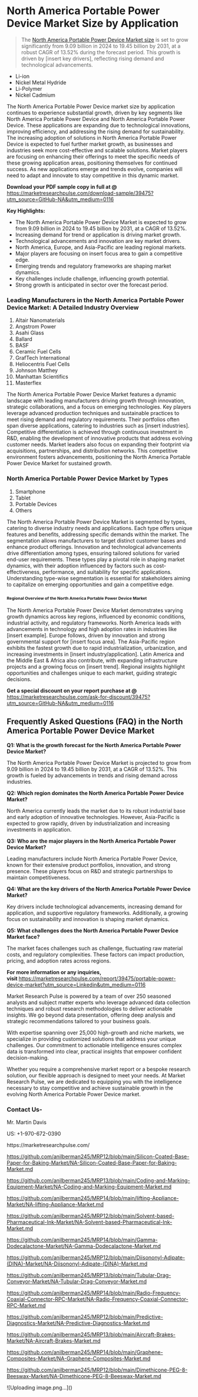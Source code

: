 <h1>North America Portable Power Device Market&nbsp;Size by Application</h1><blockquote><p>The <a href="https://marketresearchpulse.com/download-sample/39475?utm_source=GitHub-NA&amp;utm_medium=0116">North America Portable Power Device Market size</a> is set to grow significantly from 9.09 billion in 2024 to 19.45 billion by 2031, at a robust CAGR of 13.52% during the forecast period. This growth is driven by [insert key drivers], reflecting rising demand and technological advancements.</p></blockquote><ul><li>Li-ion <li> Nickel Metal Hydride <li> Li-Polymer <li> Nickel Cadmium</li></ul><p>The North America Portable Power Device market size by application continues to experience substantial growth, driven by key segments like North America Portable Power Device and North America Portable Power Device. These applications are expanding due to technological innovations, improving efficiency, and addressing the rising demand for sustainability. The increasing adoption of solutions in North America Portable Power Device is expected to fuel further market growth, as businesses and industries seek more cost-effective and scalable solutions. Market players are focusing on enhancing their offerings to meet the specific needs of these growing application areas, positioning themselves for continued success. As new applications emerge and trends evolve, companies will need to adapt and innovate to stay competitive in this dynamic market.</p><p><strong>Download your PDF sample copy in full at @ </strong><a href="https://marketresearchpulse.com/download-sample/39475?utm_source=GitHub-NA&amp;utm_medium=0116">https://marketresearchpulse.com/download-sample/39475?utm_source=GitHub-NA&amp;utm_medium=0116</a></p><p><strong>Key Highlights: </strong></p><ul><li>The North America Portable Power Device Market is expected to grow from 9.09 billion in 2024 to 19.45 billion by 2031, at a CAGR of 13.52%.</li><li>Increasing demand for trend or application is driving market growth.</li><li>Technological advancements and innovation are key market drivers.</li><li>North America, Europe, and Asia-Pacific are leading regional markets.</li><li>Major players are focusing on insert focus area to gain a competitive edge.</li><li>Emerging trends and regulatory frameworks are shaping market dynamics.</li><li>Key challenges include challenge, influencing growth potential.</li><li>Strong growth is anticipated in sector over the forecast period.</li></ul><h3>Leading Manufacturers in the North America Portable Power Device Market: A Detailed Industry Overview</h3><ol><li>Altair Nanomaterials</li><li>Angstrom Power</li><li>Asahi Glass</li><li>Ballard</li><li>BASF</li><li>Ceramic Fuel Cells</li><li>GrafTech International</li><li>Heliocentris Fuel Cells</li><li>Johnson Matthey</li><li>Manhattan Scientifics</li><li>Masterflex</li></ol><div class="flex max-w-full flex-col flex-grow"><div class="min-h-8 text-message flex w-full flex-col items-end gap-2 whitespace-normal break-words [.text-message+&amp;]:mt-5" dir="auto" data-message-author-role="assistant" data-message-id="fd8432e4-4910-450d-b182-61b7bfb0a01f" data-message-model-slug="gpt-4o"><div class="flex w-full flex-col gap-1 empty:hidden first:pt-[3px]"><div class="markdown prose w-full break-words dark:prose-invert light"><p>The North America Portable Power Device Market features a dynamic landscape with leading manufacturers driving growth through innovation, strategic collaborations, and a focus on emerging technologies. Key players leverage advanced production techniques and sustainable practices to meet rising demand and regulatory requirements. Their portfolios often span diverse applications, catering to industries such as [insert industries]. Competitive differentiation is achieved through continuous investment in R&amp;D, enabling the development of innovative products that address evolving customer needs. Market leaders also focus on expanding their footprint via acquisitions, partnerships, and distribution networks. This competitive environment fosters advancements, positioning the North America Portable Power Device Market for sustained growth.</p></div></div></div></div><h3>North America Portable Power Device Market by Types</h3><ol><li>Smartphone <li> Tablet <li> Portable Devices <li> Others</li></ol><div class="flex max-w-full flex-col flex-grow"><div class="min-h-8 text-message flex w-full flex-col items-end gap-2 whitespace-normal break-words [.text-message+&amp;]:mt-5" dir="auto" data-message-author-role="assistant" data-message-id="084470be-0bb7-4664-bddf-5156b4f41249" data-message-model-slug="gpt-4o-mini"><div class="flex w-full flex-col gap-1 empty:hidden first:pt-[3px]"><div class="markdown prose w-full break-words dark:prose-invert light"><p>The North America Portable Power Device Market is segmented by types, catering to diverse industry needs and applications. Each type offers unique features and benefits, addressing specific demands within the market. The segmentation allows manufacturers to target distinct customer bases and enhance product offerings. Innovation and technological advancements drive differentiation among types, ensuring tailored solutions for varied end-user requirements. These types play a pivotal role in shaping market dynamics, with their adoption influenced by factors such as cost-effectiveness, performance, and suitability for specific applications. Understanding type-wise segmentation is essential for stakeholders aiming to capitalize on emerging opportunities and gain a competitive edge.</p></div></div></div></div><h3><span style="font-size: 11px;">Regional Overview of the North America Portable Power Device Market</span></h3><div class="flex max-w-full flex-col flex-grow"><div class="min-h-8 text-message flex w-full flex-col items-end gap-2 whitespace-normal break-words [.text-message+&amp;]:mt-5" dir="auto" data-message-author-role="assistant" data-message-id="e9038762-ce64-4e30-91c9-9bd413514231" data-message-model-slug="gpt-4o-mini"><div class="flex w-full flex-col gap-1 empty:hidden first:pt-[3px]"><div class="markdown prose w-full break-words dark:prose-invert light"><p>The North America Portable Power Device Market demonstrates varying growth dynamics across key regions, influenced by economic conditions, industrial activity, and regulatory frameworks. North America leads with advancements in technology and high adoption rates in industries like [insert example]. Europe follows, driven by innovation and strong governmental support for [insert focus area]. The Asia-Pacific region exhibits the fastest growth due to rapid industrialization, urbanization, and increasing investments in [insert industry/application]. Latin America and the Middle East &amp; Africa also contribute, with expanding infrastructure projects and a growing focus on [insert trend]. Regional insights highlight opportunities and challenges unique to each market, guiding strategic decisions.</p></div></div></div></div><p><strong>Get a special discount on your report purchase at @ </strong><a href="https://marketresearchpulse.com/ask-for-discount/39475?utm_source=GitHub-NA&amp;utm_medium=0116">https://marketresearchpulse.com/ask-for-discount/39475?utm_source=GitHub-NA&amp;utm_medium=0116</a></p><h2>Frequently Asked Questions (FAQ) in the North America Portable Power Device Market</h2><p><strong>Q1: What is the growth forecast for the North America Portable Power Device Market?</strong></p><p>The North America Portable Power Device Market is projected to grow from 9.09 billion in 2024 to 19.45 billion by 2031, at a CAGR of 13.52%. This growth is fueled by advancements in trends and rising demand across industries.</p><p><strong>Q2: Which region dominates the North America Portable Power Device Market?</strong></p><p>North America currently leads the market due to its robust industrial base and early adoption of innovative technologies. However, Asia-Pacific is expected to grow rapidly, driven by industrialization and increasing investments in application.</p><p><strong>Q3: Who are the major players in the North America Portable Power Device Market?</strong></p><p>Leading manufacturers include North America Portable Power Device, known for their extensive product portfolios, innovation, and strong presence. These players focus on R&amp;D and strategic partnerships to maintain competitiveness.</p><p><strong>Q4: What are the key drivers of the North America Portable Power Device Market?</strong></p><p>Key drivers include technological advancements, increasing demand for application, and supportive regulatory frameworks. Additionally, a growing focus on sustainability and innovation is shaping market dynamics.</p><p><strong>Q5: What challenges does the North America Portable Power Device Market face?</strong></p><p>The market faces challenges such as challenge, fluctuating raw material costs, and regulatory complexities. These factors can impact production, pricing, and adoption rates across regions.</p><p><strong>For more information or any inquiries, visit&nbsp;</strong><a href="https://marketresearchpulse.com/report/39475/portable-power-device-market?utm_source=Linkedin&utm_medium=0116">https://marketresearchpulse.com/report/39475/portable-power-device-market?utm_source=Linkedin&utm_medium=0116</a></p><p>Market Research Pulse is powered by a team of over 250 seasoned analysts and subject matter experts who leverage advanced data collection techniques and robust research methodologies to deliver actionable insights. We go beyond data presentation, offering deep analysis and strategic recommendations tailored to your business goals.</p><p>With expertise spanning over 25,000 high-growth and niche markets, we specialize in providing customized solutions that address your unique challenges. Our commitment to actionable intelligence ensures complex data is transformed into clear, practical insights that empower confident decision-making.</p><p>Whether you require a comprehensive market report or a bespoke research solution, our flexible approach is designed to meet your needs. At Market Research Pulse, we are dedicated to equipping you with the intelligence necessary to stay competitive and achieve sustainable growth in the evolving North America Portable Power Device market.</p><h3><strong>Contact Us-</strong></h3><p>Mr. Martin Davis</p><p>US: +1-970-672-0390</p><p>https://marketresearchpulse.com/</p><p><a href="https://github.com/anilberman245/MRP12/blob/main/Silicon-Coated-Base-Paper-for-Baking-Market/NA-Silicon-Coated-Base-Paper-for-Baking-Market.md">https://github.com/anilberman245/MRP12/blob/main/Silicon-Coated-Base-Paper-for-Baking-Market/NA-Silicon-Coated-Base-Paper-for-Baking-Market.md</a></p><p><a href="https://github.com/anilberman245/MRP13/blob/main/Coding-and-Marking-Equipment-Market/NA-Coding-and-Marking-Equipment-Market.md">https://github.com/anilberman245/MRP13/blob/main/Coding-and-Marking-Equipment-Market/NA-Coding-and-Marking-Equipment-Market.md</a></p><p><a href="https://github.com/anilberman245/MRP14/blob/main/lifting-Appliance-Market/NA-lifting-Appliance-Market.md">https://github.com/anilberman245/MRP14/blob/main/lifting-Appliance-Market/NA-lifting-Appliance-Market.md</a></p><p><a href="https://github.com/anilberman245/MRP12/blob/main/Solvent-based-Pharmaceutical-Ink-Market/NA-Solvent-based-Pharmaceutical-Ink-Market.md">https://github.com/anilberman245/MRP12/blob/main/Solvent-based-Pharmaceutical-Ink-Market/NA-Solvent-based-Pharmaceutical-Ink-Market.md</a></p><p><a href="https://github.com/anilberman245/MRP14/blob/main/Gamma-Dodecalactone-Market/NA-Gamma-Dodecalactone-Market.md">https://github.com/anilberman245/MRP14/blob/main/Gamma-Dodecalactone-Market/NA-Gamma-Dodecalactone-Market.md</a></p><p><a href="https://github.com/anilberman245/MRP12/blob/main/Diisononyl-Adipate-(DINA)-Market/NA-Diisononyl-Adipate-(DINA)-Market.md">https://github.com/anilberman245/MRP12/blob/main/Diisononyl-Adipate-(DINA)-Market/NA-Diisononyl-Adipate-(DINA)-Market.md</a></p><p><a href="https://github.com/anilberman245/MRP13/blob/main/Tubular-Drag-Conveyor-Market/NA-Tubular-Drag-Conveyor-Market.md">https://github.com/anilberman245/MRP13/blob/main/Tubular-Drag-Conveyor-Market/NA-Tubular-Drag-Conveyor-Market.md</a></p><p><a href="https://github.com/anilberman245/MRP14/blob/main/Radio-Frequency-Coaxial-Connector-RPC-Market/NA-Radio-Frequency-Coaxial-Connector-RPC-Market.md">https://github.com/anilberman245/MRP14/blob/main/Radio-Frequency-Coaxial-Connector-RPC-Market/NA-Radio-Frequency-Coaxial-Connector-RPC-Market.md</a></p><p><a href="https://github.com/anilberman245/MRP12/blob/main/Predictive-Diagnostics-Market/NA-Predictive-Diagnostics-Market.md">https://github.com/anilberman245/MRP12/blob/main/Predictive-Diagnostics-Market/NA-Predictive-Diagnostics-Market.md</a></p><p><a href="https://github.com/anilberman245/MRP13/blob/main/Aircraft-Brakes-Market/NA-Aircraft-Brakes-Market.md">https://github.com/anilberman245/MRP13/blob/main/Aircraft-Brakes-Market/NA-Aircraft-Brakes-Market.md</a></p><p><a href="https://github.com/anilberman245/MRP14/blob/main/Graphene-Composites-Market/NA-Graphene-Composites-Market.md">https://github.com/anilberman245/MRP14/blob/main/Graphene-Composites-Market/NA-Graphene-Composites-Market.md</a></p><p><a href="https://github.com/anilberman245/MRP12/blob/main/Dimethicone-PEG-8-Beeswax-Market/NA-Dimethicone-PEG-8-Beeswax-Market.md">https://github.com/anilberman245/MRP12/blob/main/Dimethicone-PEG-8-Beeswax-Market/NA-Dimethicone-PEG-8-Beeswax-Market.md</a></p>
![Uploading image.png…]()
